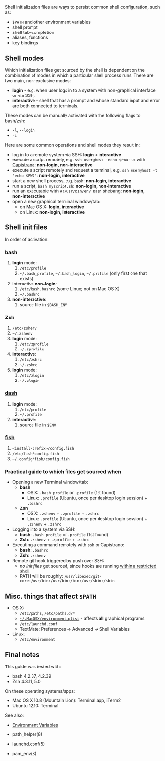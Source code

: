 Shell initialization files are ways to persist common shell configuration, such
as:

* `$PATH` and other environment variables
* shell prompt
* shell tab-completion
* aliases, functions
* key bindings


## Shell modes

Which initialization files get sourced by the shell is dependent on the
combination of modes in which a particular shell process runs. There are two
main, non-exclusive modes:

* **login** - e.g. when user logs in to a system with non-graphical interface or
  via SSH;
* **interactive** - shell that has a prompt and whose standard input and error
  are both connected to terminals.

These modes can be manually activated with the following flags to bash/zsh:

* `-l`, `--login`
* `-i`

Here are some common operations and shell modes they result in:

* log in to a remote system via SSH:
  **login + interactive**
* execute a script remotely, e.g. `ssh user@host 'echo $PWD'` or with
  [Capistrano][]: **non‑login,&nbsp;non‑interactive**
* execute a script remotely and request a terminal, e.g. `ssh user@host -t 'echo $PWD'`: **non-login,&nbsp;interactive**
* start a new shell process, e.g. `bash`:
  **non‑login, interactive**
* run a script, `bash myscript.sh`:
  **non‑login, non‑interactive**
* run an executable with `#!/usr/bin/env bash` shebang:
  **non‑login, non‑interactive**
* open a new graphical terminal window/tab:
  * on Mac OS X: **login, interactive**
  * on Linux: **non‑login, interactive**


## Shell init files

In order of activation:

### bash

1. **login** mode:
   1. `/etc/profile`
   2. `~/.bash_profile`, `~/.bash_login`, `~/.profile` (only first one that exists)
2. interactive **non-login**:
   1. `/etc/bash.bashrc` (some Linux; not on Mac OS X)
   2. `~/.bashrc`
3. **non-interactive**:
   1. source file in `$BASH_ENV`

### Zsh

1. `/etc/zshenv`
2. `~/.zshenv`
3. **login** mode:
   1. `/etc/zprofile`
   2. `~/.zprofile`
4. **interactive**:
   1. `/etc/zshrc`
   2. `~/.zshrc`
5. **login** mode:
   1. `/etc/zlogin`
   2. `~/.zlogin`

### [dash][]

1. **login** mode:
   1. `/etc/profile`
   2. `~/.profile`
2. **interactive**:
   1. source file in `$ENV`

### [fish][]

1. `<install-prefix>/config.fish`
2. `/etc/fish/config.fish`
3. `~/.config/fish/config.fish`

### Practical guide to which files get sourced when

* Opening a new Terminal window/tab:
  * **bash**
     * OS X: `.bash_profile` or `.profile` (1st found)
     * Linux: `.profile` (Ubuntu, once per desktop login session) + `.bashrc`
  * **Zsh**
     * OS X: `.zshenv` + `.zprofile` + `.zshrc`
     * Linux: `.profile` (Ubuntu, once per desktop login session) + `.zshenv` + `.zshrc`
* Logging into a system via SSH:
  * **bash**: `.bash_profile` or `.profile` (1st found)
  * **Zsh**: `.zshenv` + `.zprofile` + `.zshrc`
* Executing a command remotely with `ssh` or Capistrano:
  * **bash**: `.bashrc`
  * **Zsh**: `.zshenv`
* Remote git hook triggered by push over SSH:
  * *no init files* get sourced, since hooks are running [within a restricted shell](http://git-scm.com/docs/git-shell)
  * PATH will be roughly: `/usr/libexec/git-core:/usr/bin:/usr/bin:/bin:/usr/sbin:/sbin`

## Misc. things that affect `$PATH`

* OS X:
  * `/etc/paths`, `/etc/paths.d/*`
  * [`~/.MacOSX/environment.plist`][plist] - affects **all** graphical programs
  * `/etc/launchd.conf`
  * TextMate: Preferences -> Advanced -> Shell Variables
* Linux:
  * `/etc/environment`

## Final notes

This guide was tested with:

* bash 4.2.37, 4.2.39
* Zsh  4.3.11, 5.0

On these operating systems/apps:

* Mac OS X 10.8 (Mountain Lion): Terminal.app, iTerm2
* Ubuntu 12.10: Terminal

See also:

* [Environment Variables](https://help.ubuntu.com/community/EnvironmentVariables)
* path_helper(8)
* launchd.conf(5)
* pam_env(8)


  [Capistrano]: https://github.com/capistrano/capistrano/wiki
  [dash]: http://gondor.apana.org.au/~herbert/dash/
  [fish]: http://ridiculousfish.com/shell/user_doc/html/index.html#initialization
  [plist]: http://developer.apple.com/library/mac/#documentation/MacOSX/Conceptual/BPRuntimeConfig/Articles/EnvironmentVars.html#//apple_ref/doc/uid/20002093-113982